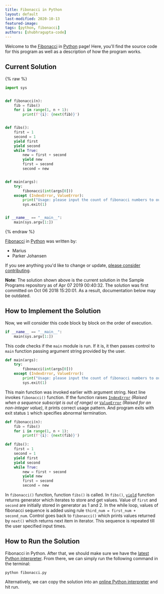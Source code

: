 ```yaml
---
title: Fibonacci in Python
layout: default  
last-modified: 2020-10-13
featured-image:  
tags: [python, fibonacci]  
authors: [shubhragupta-code]
---
```


Welcome to the [Fibonacci](https://sampleprograms.io/projects/fibonacci) in [Python](https://sampleprograms.io/languages/python) page! Here, you'll find the source code for this program as well as a description of how the program works.

## Current Solution

{% raw %}

```python
import sys


def fibonacci(n):
    fib = fibs()
    for i in range(1, n + 1):
        print(f'{i}: {next(fib)}')


def fibs():
    first = 1
    second = 1
    yield first
    yield second
    while True:
        new = first + second
        yield new
        first = second
        second = new


def main(args):
    try:
        fibonacci(int(args[0]))
    except (IndexError, ValueError):
        print("Usage: please input the count of fibonacci numbers to output")
        sys.exit(1)


if __name__ == "__main__":
    main(sys.argv[1:])
```

{% endraw %}

[Fibonacci](https://sampleprograms.io/projects/fibonacci) in [Python](https://sampleprograms.io/languages/python) was written by:

- Marius
- Parker Johansen

If you see anything you'd like to change or update, [please consider contributing](https://github.com/TheRenegadeCoder/sample-programs).

**Note**: The solution shown above is the current solution in the Sample Programs repository as of Apr 07 2019 00:40:32. The solution was first committed on Oct 06 2018 15:20:01. As a result, documentation below may be outdated.

## How to Implement the Solution

Now, we will consider this code block by block on the order of execution.

```python
if __name__ == "__main__":
    main(sys.argv[1:])
```

This code checks if the `main` module is run. If it is, it then passes control to `main` function passing argument string provided by the user.  

```python
def main(args):
    try:
        fibonacci(int(args[0]))
    except (IndexError, ValueError):
        print("Usage: please input the count of fibonacci numbers to output")
        sys.exit(1)
```

This main function was invoked earlier with argument string. Next line invokes `fibonacci()` function. If the function raises [`IndexError`][1] *(Raised when a sequence subscript is out of range)* or [`ValueError`][2] *(Raised for an non-integer value)*, it prints correct usage pattern. And program exits with exit status `1` which specifies abnormal termination.  

```python
def fibonacci(n):
    fib = fibs()
    for i in range(1, n + 1):
        print(f'{i}: {next(fib)}')

def fibs():
    first = 1
    second = 1
    yield first
    yield second
    while True:
        new = first + second
        yield new
        first = second
        second = new
```

In `fibonacci()` function, function `fibs()` is called. In `fibs()`, [`yield`][3] function returns generator which iterates to store and get values. Value of `first` and `second` are initially stored in generator as 1 and 2. In the while loop, values of fibonacci sequence is added using rule `third_num = first_num + second_num`. Control goes back to `fibonacci()` which prints values returned by `next()` which returns next item in iterator. This sequence is repeated till the user specified input times.

[1]: https://docs.python.org/3/library/exceptions.html#IndexError
[2]: https://docs.python.org/3/library/exceptions.html#ValueError
[3]: https://docs.python.org/3/reference/simple_stmts.html#the-yield-statement


## How to Run the Solution

Fibonacci in Python. After that, we should make sure we have the
[latest Python interpreter][4]. From there, we can simply run the following
command in the terminal:

```console
python fibonacci.py
```

Alternatively, we can copy the solution into an [online Python interpreter][5]
and hit run.

[4]: https://docs.python.org/3/tutorial/interpreter.html
[5]: https://www.onlinegdb.com/online_python_interpreter

